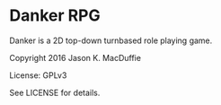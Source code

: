 Danker RPG
==========
Danker is a 2D top-down turnbased role playing game.

Copyright 2016 Jason K. MacDuffie

License: GPLv3

See LICENSE for details.
